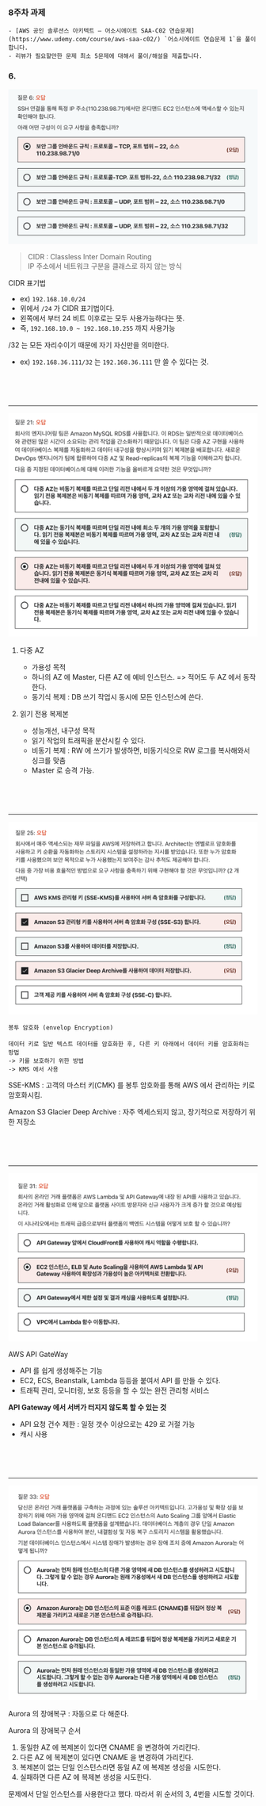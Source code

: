 ### 8주차 과제

```
- [AWS 공인 솔루션스 아키텍트 – 어소시에이트 SAA-C02 연습문제](https://www.udemy.com/course/aws-saa-c02/) `어소시에이트 연습문제 1`을 풀이합니다.
- 리뷰가 필요할만한 문제 최소 5문제에 대해서 풀이/해설을 제출합니다.
```

### 6.

![6](./img/6.png)

> CIDR : Classless Inter Domain Routing  
> IP 주소에서 네트워크 구분을 클래스로 하지 않는 방식

CIDR 표기법
- ex) `192.168.10.0/24`
- 위에서 `/24` 가 CIDR 표기법이다.
- 왼쪽에서 부터 24 비트 이후로는 모두 사용가능하다는 뜻.
- 즉, `192.168.10.0 ~ 192.168.10.255` 까지 사용가능

/32 는 모든 자리수이기  때문에 자기 자신만을 의미한다.
- ex) `192.168.36.111/32` 는 `192.168.36.111` 만 쓸 수 있다는 것.

<br>
<br>
<br>

---



![21](./img/21.png)

1. 다중 AZ
    - 가용성 목적
    - 하나의 AZ 에 Master, 다른 AZ 에 예비 인스턴스. => 적어도 두 AZ 에서 동작한다.
    - 동기식 복제 : DB 쓰기 작업시 동시에 모든 인스턴스에 쓴다.


2. 읽기 전용 복제본
    - 성능개선, 내구성 목적
    - 읽기 작업의 트래픽을 분산시킬 수 있다.
    - 비동기 복제 : RW 에 쓰기가 발생하면, 비동기식으로 RW 로그를 복사해와서 싱크를 맞춤
    - Master 로 승격 가능.

<br>
<br>
<br>

---

![25](./img/25.png)

```
봉투 암호화 (envelop Encryption)  

데이터 키로 일반 텍스트 데이터를 암호화한 후, 다른 키 아래에서 데이터 키를 암호화하는 방법
-> 키를 보호하기 위한 방법
-> KMS 에서 사용
```

SSE-KMS : 고객의 마스터 키(CMK) 를 봉투 암호화를 통해 AWS 에서 관리하는 키로 암호화시킴.

Amazon S3 Glacier Deep Archive : 자주 엑세스되지 않고, 장기적으로 저장하기 위한 저장소

<br>
<br>
<br>

---

![31](./img/31.png)


AWS API GateWay
 - API 를 쉽게 생성해주는 기능
 - EC2, ECS, Beanstalk, Lambda 등등을 붙여서 API 를 만들 수 있다.
 - 트래픽 관리, 모니터링, 보호 등등을 할 수 있는 완전 관리형 서비스

**API Gateway 에서 서버가 터지지 않도록 할 수 있는 것**
- API 요청 건수 제한 : 일정 갯수 이상으로는 429 로 거절 가능
- 캐시 사용

<br>
<br>
<br>


---

![33](./img/33.png)

Aurora 의 장애복구 : 자동으로 다 해준다.

Aurora 의 장애복구 순서
1. 동일한 AZ 에 복제본이 있다면 CNAME 을 변경하여 가리킨다.
2. 다른 AZ 에 복제본이 있다면 CNAME 을 변경하여 가리킨다.
3. 복제본이 없는 단일 인스턴스라면 동일 AZ 에 복제본 생성을 시도한다.
4. 실패하면 다른 AZ 에 복제본 생성을 시도한다.

문제에서 단일 인스턴스를 사용한다고 했다.  따라서 위 순서의 3, 4번을 시도할 것이다.